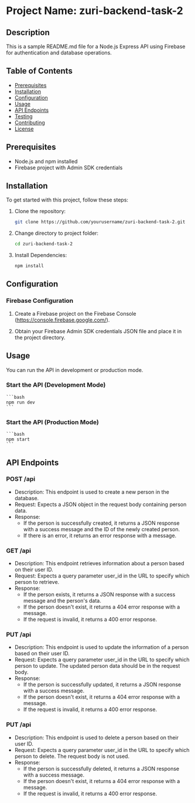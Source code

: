 # Project Name: zuri-backend-task-2

## Description
This is a sample README.md file for a Node.js Express API using Firebase for authentication and database operations.

## Table of Contents
- [Prerequisites](#prerequisites)
- [Installation](#installation)
- [Configuration](#configuration)
- [Usage](#usage)
- [API Endpoints](#api-endpoints)
- [Testing](#testing)
- [Contributing](#contributing)
- [License](#license)

## Prerequisites
- Node.js and npm installed
- Firebase project with Admin SDK credentials

## Installation
To get started with this project, follow these steps:

1. Clone the repository:
   ```bash
   git clone https://github.com/yourusername/zuri-backend-task-2.git
   ```

2. Change directory to project folder:
    ```bash
    cd zuri-backend-task-2
    ```

3. Install Dependencies:
    ```bash
    npm install
    ```


## Configuration
### Firebase Configuration
1. Create a Firebase project on the Firebase Console (https://console.firebase.google.com/).

2. Obtain your Firebase Admin SDK credentials JSON file and place it in the project directory.


## Usage
You can run the API in development or production mode.

### Start the API (Development Mode)
    ```bash
    npm run dev
    ```

### Start the API (Production Mode)
    ```bash
    npm start
    ```

## API Endpoints
### POST /api
- Description: This endpoint is used to create a new person in the database.
- Request: Expects a JSON object in the request body containing person data.
- Response:
    - If the person is successfully created, it returns a JSON response with a success message and the ID of the newly created person.
    - If there is an error, it returns an error response with a message.

### GET /api
- Description: This endpoint retrieves information about a person based on their user ID.
- Request: Expects a query parameter user_id in the URL to specify which person to retrieve.
- Response:
    - If the person exists, it returns a JSON response with a success message and the person's data.
    - If the person doesn't exist, it returns a 404 error response with a message.
    - If the request is invalid, it returns a 400 error response.

### PUT /api
- Description: This endpoint is used to update the information of a person based on their user ID.
- Request: Expects a query parameter user_id in the URL to specify which person to update. The updated person data should be in the request body.
- Response:
    - If the person is successfully updated, it returns a JSON response with a success message.
    - If the person doesn't exist, it returns a 404 error response with a message.
    - If the request is invalid, it returns a 400 error response.

### PUT /api
- Description: This endpoint is used to delete a person based on their user ID.
- Request: Expects a query parameter user_id in the URL to specify which person to delete. The request body is not used.
- Response:
    - If the person is successfully deleted, it returns a JSON response with a success message.
    - If the person doesn't exist, it returns a 404 error response with a message.
    - If the request is invalid, it returns a 400 error response.